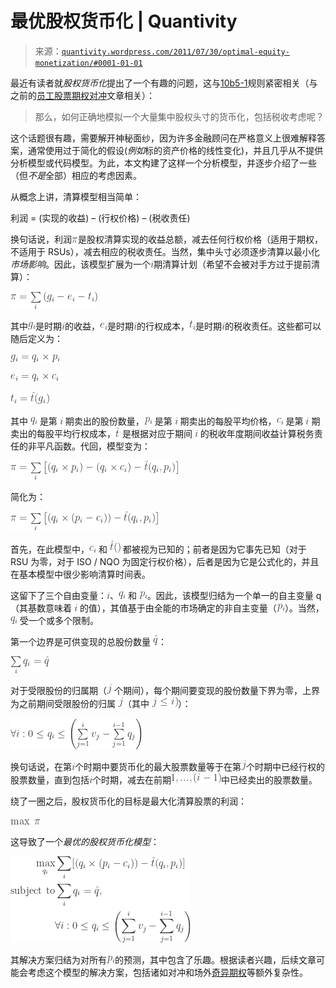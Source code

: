 <!--yml

类别：未分类

日期：2024-05-18 13:49:53

-->

# 最优股权货币化 | Quantivity

> 来源：[`quantivity.wordpress.com/2011/07/30/optimal-equity-monetization/#0001-01-01`](https://quantivity.wordpress.com/2011/07/30/optimal-equity-monetization/#0001-01-01)

最近有读者就*股权货币化*提出了一个有趣的问题，这与[10b5-1](http://en.wikipedia.org/wiki/SEC_Rule_10b5-1)规则紧密相关（与之前的[员工股票期权对冲](https://quantivity.wordpress.com/2010/11/28/employee-stock-option-eso-hedging)文章相关）：

> 那么，如何正确地模拟一个大量集中股权头寸的货币化，包括税收考虑呢？

这个话题很有趣，需要解开神秘面纱，因为许多金融顾问在严格意义上很难解释答案，通常使用过于简化的假设(*例如*标的资产价格的线性变化)，并且几乎从不提供分析模型或代码模型。为此，本文构建了这样一个分析模型，并逐步介绍了一些（但*不是*全部）相应的考虑因素。

从概念上讲，清算模型相当简单：

利润 = (实现的收益) – (行权价格) – (税收责任)

换句话说，利润![\pi](img/595a968a94f661a66cf16bd05b5771b3.png)是股权清算实现的收益总额，减去任何行权价格（适用于期权，不适用于 RSUs），减去相应的税收责任。当然，集中头寸必须逐步清算以最小化*市场影响*。因此，该模型扩展为一个![i](img/6aed483d693a0743f647c27ec4372c2a.png)期清算计划（希望不会被对手方过于提前清算）：

![\pi = \sum\limits_i \left( g_i - e_i - t_i \right) ](img/e38bf01cf881784ca0c99ebdc5116cf3.png)

其中![g_i](img/516501b92511125f84525f27f1b93b6f.png)是时期![i](img/6aed483d693a0743f647c27ec4372c2a.png)的收益，![e_i](img/c40aada96b6f9e93a0c4d104cb144761.png)是时期![i](img/6aed483d693a0743f647c27ec4372c2a.png)的行权成本，![t_i](img/696dde9329f2f0772faee015e6c7ee40.png)是时期![i](img/6aed483d693a0743f647c27ec4372c2a.png)的税收责任。这些都可以随后定义为：

![g_i = q_i \times p_i ](img/9deb7663104c31e42a6273b514210b87.png)

![e_i = q_i \times c_i ](img/10609fcc1647770bd9e2d82256c54e02.png)

![t_i = \hat t (g_i) ](img/a2a30fe16b211aed5cf8bef7a8a7f4e7.png)

其中 ![q_i](img/6df37a73ab6b36be431927e481053710.png) 是第 ![i](img/6aed483d693a0743f647c27ec4372c2a.png) 期卖出的股份数量，![p_i](img/cf77e53f898b49e52240e8ba57932b24.png) 是第 ![i](img/6aed483d693a0743f647c27ec4372c2a.png) 期卖出的每股平均价格，![c_i](img/938afe5cb02db372c36203e82340f7c6.png) 是第 ![i](img/6aed483d693a0743f647c27ec4372c2a.png) 期卖出的每股平均行权成本，![\hat t ](img/08b7621fabd99ce0a01fa79da7c76bcd.png) 是根据对应于期间 ![i](img/6aed483d693a0743f647c27ec4372c2a.png) 的税收年度期间收益计算税务责任的非平凡函数。代回，模型变为：

![\pi = \sum\limits_i \left[ (q_i \times p_i) - (q_i \times c_i) - \hat t (q_i, p_i) \right] ](img/7497d17786a1b09f5aaa86d2cc50783d.png)

简化为：

![\pi = \sum\limits_i \left[ (q_i \times (p_i - c_i)) - \hat t (q_i, p_i) \right] ](img/1fab9959894ea7e0abeb7119ec18d24b.png)

首先，在此模型中，![c_i](img/938afe5cb02db372c36203e82340f7c6.png) 和 ![\hat t ()](img/e1b0363060cc3881064ffea37fa31246.png) 都被视为已知的；前者是因为它事先已知（对于 RSU 为零，对于 ISO / NQO 为固定行权价格），后者是因为它是公式化的，并且在基本模型中很少影响清算时间表。

这留下了三个自由变量：![i](img/6aed483d693a0743f647c27ec4372c2a.png)、![q_i](img/6df37a73ab6b36be431927e481053710.png) 和 ![p_i](img/cf77e53f898b49e52240e8ba57932b24.png)。因此，该模型归结为一个单一的自主变量 q（其基数意味着 ![i](img/6aed483d693a0743f647c27ec4372c2a.png) 的值），其值基于由全能的市场确定的非自主变量（![p_i](img/cf77e53f898b49e52240e8ba57932b24.png)）。当然，![q_i](img/6df37a73ab6b36be431927e481053710.png) 受一个或多个限制。

第一个边界是可供变现的总股份数量 ![ \hat q ](img/0e97d4897e028a363cf95f548632e2d3.png)：

![\sum\limits_i q_i = \hat q](img/163858fbb242feeed61fd1d469c74626.png)

对于受限股份的归属期（![j](img/a6e466d0abe474abc54eedb751aa882e.png) 个期间），每个期间要变现的股份数量下界为零，上界为之前期间受限股份的归属 ![j](img/a6e466d0abe474abc54eedb751aa882e.png)（其中 ![j \le i)](img/5db936791e0285d62094b3f171c87a13.png)）：

![\forall i : 0 \leq q_i \leq \left( \sum\limits_{j=1}^i v_j - \sum\limits_{j=1}^{i-1} q_j \right) ](img/4e01ba25d78c00a81d465c5d817eef0a.png)

换句话说，在第![i](img/6aed483d693a0743f647c27ec4372c2a.png)个时期中要货币化的最大股票数量等于在第![j](img/a6e466d0abe474abc54eedb751aa882e.png)个时期中已经行权的股票数量，直到包括![i](img/6aed483d693a0743f647c27ec4372c2a.png)个时期，减去在前期![1, ... , (i-1) ](img/b0e269f59f5dcd5843a461f917218e6c.png)中已经卖出的股票数量。

绕了一圈之后，股权货币化的目标是最大化清算股票的利润：

![\text{max} \hspace{2 mm} \pi](img/469d3c049d6e0e1f2eef94663baefdce.png)

这导致了一个*最优的股权货币化模型*：

![\begin{aligned}  \underset{q_i}{\text{max}}  &\sum\limits_i [(q_i \times (p_i - c_i)) - \hat t (q_i, p_i)] \\  \text{subject to}  & \sum_i{q_i} = \hat q, \\  & \forall i : 0 \leq q_i \leq \left( \sum\limits_{j=1}^i v_j - \sum\limits_{j=1}^{i-1} q_j \right)  \end{aligned} ](img/ff3cd85d82af3e18c07acbf58d3aec49.png)

其解决方案归结为对所有![p_i](img/cf77e53f898b49e52240e8ba57932b24.png)的预测，其中包含了乐趣。根据读者兴趣，后续文章可能会考虑这个模型的解决方案，包括诸如对冲和场外[奇异期权](http://en.wikipedia.org/wiki/Exotic_option)等额外复杂性。
